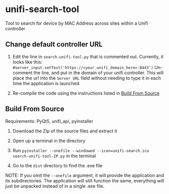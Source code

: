 # unifi-search-tool
Tool to search for device by MAC Address across sites within a Unifi controller

## Change default controller URL

1. Edit the line in ```search-unifi-tool.py``` that is commented out. Currently, it looks like this: ```#server_input.setText('https://<your_unifi_domain_here>:8443')``` 
Un-comment the line, and put in the domain of your unifi controller. This will place the url into the ```Server URL``` field without needing to type it in each time the application is launched.

2. Re-compile the code using the instructions listed in [Build From Source](#build-from-source)

## Build From Source

Requirements: PyQt5, unifi_api, pyinstaller

1. Download the Zip of the source files and extract it

2. Open up a terminal in the directory

3. Run ```pyinstaller --onefile --windowed --icon=unifi-search.ico search-unifi-tool-IP.py``` in the terminal

4. Go to the ```dist``` directory to find the .exe file

NOTE: If you omit the ```--onefile``` argument, it will provide the application and its subdirectories. The application will still function the same, everything will just be unpacked instead of in a single .exe file.
